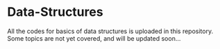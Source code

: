 # Data-Structures

All the codes for basics of data structures is uploaded in this repository.
Some topics are not yet covered, and will be updated soon...
